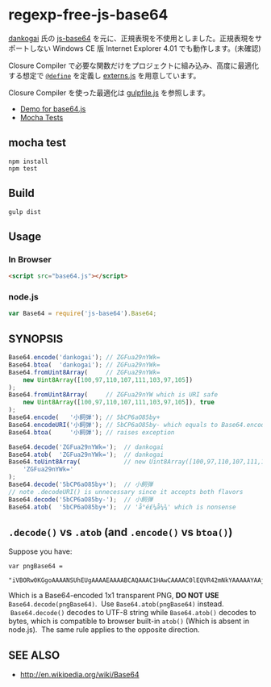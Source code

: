 <!-- [![build status](https://secure.travis-ci.org/dankogai/js-base64.png)](http://travis-ci.org/dankogai/js-base64) -->

# regexp-free-js-base64

[dankogai](https://github.com/dankogai) 氏の [js-base64](https://github.com/dankogai/js-base64) を元に、正規表現を不使用としました。正規表現をサポートしない Windows CE 版 Internet Explorer 4.01 でも動作します。(未確認)

Closure Compiler で必要な関数だけをプロジェクトに組み込み、高度に最適化する想定で [`@define`](./src/js/base64.js) を定義し [externs.js](./src/js-externs/externs.js) を用意しています。

Closure Compiler を使った最適化は [gulpfile.js](./gulpfile.js) を参照します。

* [Demo for base64.js](https://itozyun.github.io/regexp-free-js-base64/test/demo.html)
* [Mocha Tests](https://itozyun.github.io/regexp-free-js-base64/test/index.html)

## mocha test

```
npm install
npm test
```

## Build

```
gulp dist
```

## Usage

### In Browser

```html
<script src="base64.js"></script>
```

### node.js

```javascript
var Base64 = require('js-base64').Base64;
```

<!--
## es6+

```javascript
import { Base64 } from 'js-base64';
```
--->

## SYNOPSIS

```javascript
Base64.encode('dankogai'); // ZGFua29nYWk=
Base64.btoa(  'dankogai'); // ZGFua29nYWk=
Base64.fromUint8Array(     // ZGFua29nYWk=
    new Uint8Array([100,97,110,107,111,103,97,105])
);
Base64.fromUint8Array(     // ZGFua29nYW which is URI safe
    new Uint8Array([100,97,110,107,111,103,97,105]), true
);
Base64.encode(   '小飼弾'); // 5bCP6aO85by+
Base64.encodeURI('小飼弾'); // 5bCP6aO85by- which equals to Base64.encode('小飼弾', true)
Base64.btoa(     '小飼弾'); // raises exception 
```

```javascript
Base64.decode('ZGFua29nYWk=');  // dankogai
Base64.atob(  'ZGFua29nYWk=');  // dankogai
Base64.toUint8Array(            // new Uint8Array([100,97,110,107,111,103,97,105])
    'ZGFua29nYWk='
);
Base64.decode('5bCP6aO85by+');  // 小飼弾
// note .decodeURI() is unnecessary since it accepts both flavors
Base64.decode('5bCP6aO85by-');  // 小飼弾
Base64.atob(  '5bCP6aO85by+');  // 'å°é£¼å¼¾' which is nonsense
```

## `.decode()` vs `.atob` (and `.encode()` vs `btoa()`)

Suppose you have:

```
var pngBase64 = 
  "iVBORw0KGgoAAAANSUhEUgAAAAEAAAABCAQAAAC1HAwCAAAAC0lEQVR42mNkYAAAAAYAAjCB0C8AAAAASUVORK5CYII=";
```

Which is a Base64-encoded 1x1 transparent PNG, **DO NOT USE** `Base64.decode(pngBase64)`.  Use `Base64.atob(pngBase64)` instead.  `Base64.decode()` decodes to UTF-8 string while `Base64.atob()` decodes to bytes, which is compatible to browser built-in `atob()` (Which is absent in node.js).  The same rule applies to the opposite direction.


## SEE ALSO

+ http://en.wikipedia.org/wiki/Base64
